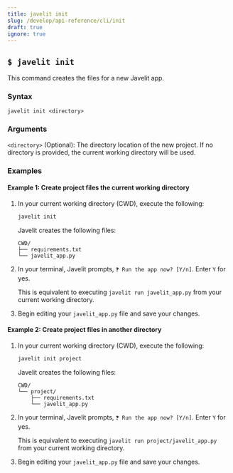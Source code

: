 ```yaml
---
title: javelit init
slug: /develop/api-reference/cli/init
draft: true
ignore: true
---
```


## `$ javelit init`

This command creates the files for a new Javelit app.

### Syntax

```
javelit init <directory>
```

### Arguments

`<directory>` (Optional): The directory location of the new project. If no directory is provided, the current working directory will be used.

### Examples

#### Example 1: Create project files the current working directory

1. In your current working directory (CWD), execute the following:

   ```bash
   javelit init
   ```

   Javelit creates the following files:

   ```
   CWD/
   ├── requirements.txt
   └── javelit_app.py
   ```

2. In your terminal, Javelit prompts, `❓ Run the app now? [Y/n]`. Enter `Y` for yes.

   This is equivalent to executing `javelit run javelit_app.py` from your current working directory.

3. Begin editing your `javelit_app.py` file and save your changes.

#### Example 2: Create project files in another directory

1. In your current working directory (CWD), execute the following:

   ```bash
   javelit init project
   ```

   Javelit creates the following files:

   ```
   CWD/
   └── project/
       ├── requirements.txt
       └── javelit_app.py
   ```

2. In your terminal, Javelit prompts, `❓ Run the app now? [Y/n]`. Enter `Y` for yes.

   This is equivalent to executing `javelit run project/javelit_app.py` from your current working directory.

3. Begin editing your `javelit_app.py` file and save your changes.
